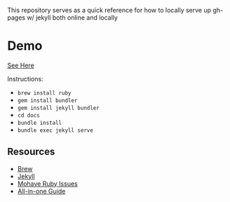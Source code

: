 This repository serves as a quick reference for how to locally serve up gh-pages w/ jekyll both online and locally

# Demo

[See Here](https://willstall.github.io/gh_pages_jekyll)

Instructions:

- `brew install ruby`
- `gem install bundler`
- `gem install jekyll bundler`
- `cd docs`
- `bundle install`
- `bundle exec jekyll serve`


## Resources
- [Brew](https://brew.sh)
- [Jekyll](https://jekyllrb.com/docs/)
- [Mohave Ruby Issues](https://desiredpersona.com/install-jekyll-on-macos/)
- [All-in-one Guide](http://jmcglone.com/guides/github-pages/)
